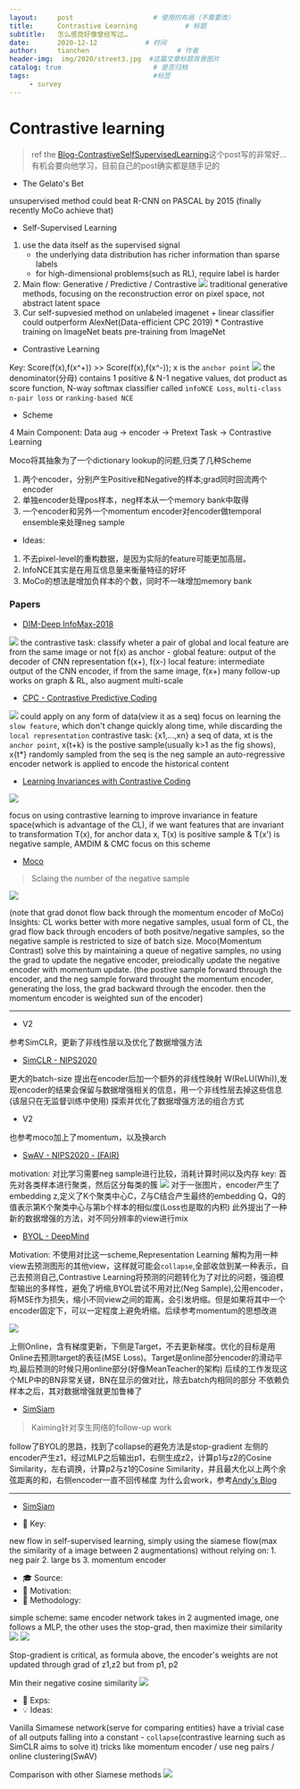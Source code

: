 ```yaml
---
layout:     post                    # 使用的布局（不需要改）
title:      Contrastive Learning            # 标题 
subtitle:   怎么感觉好像曾经写过… 
date:       2020-12-12            # 时间
author:     tianchen                      # 作者
header-img:  img/2020/street3.jpg  #这篇文章标题背景图片  
catalog: true                       # 是否归档
tags:                               #标签
     - survey
---
```


# Contrastive learning

> ref the [Blog-ContrastiveSelfSupervisedLearning](https://ankeshanand.com/blog/2020/01/26/contrative-self-supervised-learning.html)这个post写的非常好…有机会要向他学习，目前自己的post确实都是随手记的

- The Gelato's Bet

unsupervised method could beat R-CNN on PASCAL by 2015 (finally recently MoCo achieve that)

- Self-Supervised Learning

1. use the data itself as the supervised signal
	* the underlying data distribution has richer information than sparse labels
	* for high-dimensional problems(such as RL), require label is harder
2. Main flow: Generative / Predictive / Contrastive
![](https://github.com/A-suozhang/MyPicBed/raw/master//img/20201212185232.png)
traditional generative methods, focusing on the reconstruction error on pixel space, not abstract latent space
3. Cur self-supvesied method on unlabeled imagenet + linear classifier could outperform AlexNet(Data-efficient CPC 2019) * Contrastive training on ImageNet beats pre-training from ImageNet

- Contrastive Learning 

Key: Score(f(x),f(x^+)) >> Score(f(x),f(x^-));
x is the `anchor point`
![](https://github.com/A-suozhang/MyPicBed/raw/master//img/20201212190040.png)
the denominator(分母) contains 1 positive & N-1 negative values, dot product as score function, N-way softmax classifier
called `infoNCE Loss`, `multi-class n-pair loss` or `ranking-based NCE`

* Scheme

4 Main Component: Data aug -> encoder -> Pretext Task -> Contrastive Learning

Moco将其抽象为了一个dictionary lookup的问题,归类了几种Scheme
1. 两个encoder，分别产生Positive和Negative的样本;grad同时回流两个encoder
2. 单独encoder处理pos样本，neg样本从一个memory bank中取得
3. 一个encoder和另外一个momentum encoder对encoder做temporal ensemble来处理neg sample

* Ideas:
1. 不去pixel-level的重构数据，是因为实际的feature可能更加高层。
2. InfoNCE其实是在用互信息量来衡量特征的好坏
3. MoCo的想法是增加负样本的个数，同时不一味增加memory bank

### Papers

- [DIM-Deep InfoMax-2018]()

![](https://github.com/A-suozhang/MyPicBed/raw/master//img/20201212190419.png)
the contrastive task: classify wheter a pair of global and local feature are from the same image or not 
f(x) as anchor - global feature: output of the decoder of CNN representation
f(x+), f(x-) local feature: intermediate output of the CNN encoder, if from the same image, f(x+)
many follow-up works on graph & RL, also augment multi-scale

- [CPC - Contrastive Predictive Coding]()

![](https://github.com/A-suozhang/MyPicBed/raw/master//img/20201212190904.png)
could apply on any form of data(view it as a seq)
focus on learning the `slow feature`, which don't change quickly along time, while discarding the `local representation`
contrastive task: {x1,...,xn} a seq of data, xt is the `anchor point`, x{t+k} is the postive sample(usually k>1 as the fig shows), x{t\*} randomly sampled from the seq is the neg sample 
an auto-regressive encoder network is applied to encode the historical content

- [Learning Invariances with Contrastive Coding]()

![](https://github.com/A-suozhang/MyPicBed/raw/master//img/20201212192146.png)

focus on using contrastive learning to improve invariance in feature space(which is advantage of the CL), if we want features that are invariant to transformation T(x), for anchor data x, T(x) is positive sample & T(x') is negative sample, AMDIM & CMC focus on this scheme

- [Moco]()

> Sclaing the number of the negative sample

![](https://github.com/A-suozhang/MyPicBed/raw/master//img/20201212192801.png)

(note that grad donot flow back through the momentum encoder of MoCo)
Insights: CL works better with more negative samples, usual form of CL, the grad flow back through encoders of both positve/negative samples, so the negative sample is restricted to size of batch size.
Moco(Momentum Contrast) solve this by maintaining a queue of negative samples, no using the grad to update the negative encoder, preiodically update the negative encoder with momentum update.
(the postive sample forward through the encoder, and the neg sample forward throught the momentum encoder, generating the loss, the grad backward through the encoder. then the momentum encoder is weighted sun of the encoder) 

---

* V2

参考SimCLR，更新了非线性层以及优化了数据增强方法

- [SimCLR - NIPS2020]()

更大的batch-size
提出在encoder后加一个额外的非线性映射 W(ReLU(Whi)),发现encoder的结果会保留与数据增强相关的信息，用一个非线性层去掉这些信息(该层只在无监督训练中使用)
探索并优化了数据增强方法的组合方式

* V2

也参考moco加上了momentum，以及换arch

- [SwAV - NIPS2020 - (FAIR)]()

motivation: 对比学习需要neg sample进行比较，消耗计算时间以及内存
key: 首先对各类样本进行聚类，然后区分每类的簇
![](https://github.com/A-suozhang/MyPicBed/raw/master//img/20201213110456.png)
对于一张图片，encoder产生了embedding z,定义了K个聚类中心C，Z与C结合产生最终的embedding Q，Q的值表示第K个聚类中心与第b个样本的相似度(Loss也是取的内积)
此外提出了一种新的数据增强的方法，对不同分辨率的view进行mix


- [BYOL - DeepMind]()

Motivation: 不使用对比这一scheme,Representation Learning 解构为用一种view去预测图形的其他view，这样就可能会`collapse`,全部收敛到某一种表示，自己去预测自己,Contrastive Learning将预测的问题转化为了对比的问题，强迫模型输出的多样性，避免了坍缩,BYOL尝试不用对比(Neg Sample),公用encoder，将MSE作为损失，缩小不同view之间的距离，会引发坍缩。但是如果将其中一个encoder固定下，可以一定程度上避免坍缩。后续参考momentum的思想改进

![](https://github.com/A-suozhang/MyPicBed/raw/master//img/20201213112341.png)

上侧Online，含有梯度更新，下侧是Target，不去更新梯度。优化的目标是用Online去预测target的表征(MSE Loss)。Target是online部分encoder的滑动平均,最后预测的时候只用online部分(好像MeanTeacher的架构)
后续的工作发现这个MLP中的BN非常关键，BN在显示的做对比，除去batch内相同的部分
不依赖负样本之后，其对数据增强就更加鲁棒了

- [SimSiam]()

> Kaiming针对孪生网络的follow-up work

follow了BYOL的思路，找到了collapse的避免方法是stop-gradient
左侧的encoder产生z1，经过MLP之后输出p1，右侧生成z2，计算p1与z2的Cosine Similarity，左右调换，计算p2与z1的Cosine Similarity，并且最大化以上两个余弦距离的和，右侧encoder一直不回传梯度
为什么会work，参考[Andy's Blog](http://link.zhihu.com/?target=https%3A//mp.weixin.qq.com/s/-Vtl_8nND7WCPLdL5bNlMw)

---

- [SimSiam](http://arxiv.org/abs/2011.10566)

* 🔑 Key:         

new flow in self-supervised learning, simply using the siamese flow(max the similarity of a image between 2 augmentations)
without relying on: 1. neg pair 2. large bs 3. momentum encoder

* 🎓 Source: 
* 🌱 Motivation: 
* 💊 Methodology: 

simple scheme: same encoder network takes in 2 augmented image, one follows a MLP, the other uses the stop-grad, then maximize their similarity
![](https://github.com/A-suozhang/MyPicBed/raw/master//img/20201226085919.png)
![](https://github.com/A-suozhang/MyPicBed/raw/master//img/20201226091728.png)


Stop-gradient is critical, as formula above, the encoder's weights are not updated through grad of z1,z2 but from p1, p2

Min their negative cosine similarity
![](https://github.com/A-suozhang/MyPicBed/raw/master//img/20201226091547.png)

* 📐 Exps:
* 💡 Ideas:  

Vanilla Simamese network(serve for comparing entities) have a trivial case of all outputs falling into a constant - `collapse`(contrastive learning such as SimCLR aims to solve it)
tricks like momentum encoder / use neg pairs / online clustering(SwAV)


Comparison with other Siamese methods
![](https://github.com/A-suozhang/MyPicBed/raw/master//img/20201226094617.png)



